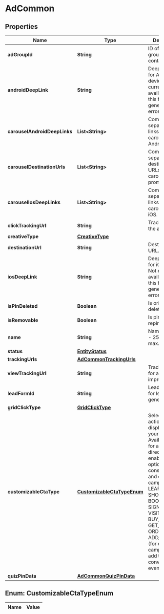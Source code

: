 

# AdCommon

## Properties

Name | Type | Description | Notes
------------ | ------------- | ------------- | -------------
**adGroupId** | **String** | ID of the ad group that contains the ad. |  [optional]
**androidDeepLink** | **String** | Deep link URL for Android devices. Not currently available. Using this field will generate an error. |  [optional]
**carouselAndroidDeepLinks** | **List&lt;String&gt;** | Comma-separated deep links for the carousel pin on Android. |  [optional]
**carouselDestinationUrls** | **List&lt;String&gt;** | Comma-separated destination URLs for the carousel pin to promote. |  [optional]
**carouselIosDeepLinks** | **List&lt;String&gt;** | Comma-separated deep links for the carousel pin on iOS. |  [optional]
**clickTrackingUrl** | **String** | Tracking url for the ad clicks. |  [optional]
**creativeType** | [**CreativeType**](CreativeType.md) |  |  [optional]
**destinationUrl** | **String** | Destination URL. |  [optional]
**iosDeepLink** | **String** | Deep link URL for iOS devices. Not currently available. Using this field will generate an error. |  [optional]
**isPinDeleted** | **Boolean** | Is original pin deleted? |  [optional]
**isRemovable** | **Boolean** | Is pin repinnable? |  [optional]
**name** | **String** | Name of the ad - 255 chars max. |  [optional]
**status** | [**EntityStatus**](EntityStatus.md) |  |  [optional]
**trackingUrls** | [**AdCommonTrackingUrls**](AdCommonTrackingUrls.md) |  |  [optional]
**viewTrackingUrl** | **String** | Tracking URL for ad impressions. |  [optional]
**leadFormId** | **String** | Lead form ID for lead ad generation. |  [optional]
**gridClickType** | [**GridClickType**](GridClickType.md) |  |  [optional]
**customizableCtaType** | [**CustomizableCtaTypeEnum**](#CustomizableCtaTypeEnum) | Select a call to action (CTA) to display below your ad. Available only for ads with direct links enabled. CTA options for consideration and conversion campaigns are LEARN_MORE, SHOP_NOW, BOOK_NOW, SIGN_UP, VISIT_WEBSITE, BUY_NOW, GET_OFFER, ORDER_NOW, ADD_TO_CART (for conversion campaigns with add to cart conversion events only) |  [optional]
**quizPinData** | [**AdCommonQuizPinData**](AdCommonQuizPinData.md) |  |  [optional]


## Enum: CustomizableCtaTypeEnum

Name | Value
---- | -----




